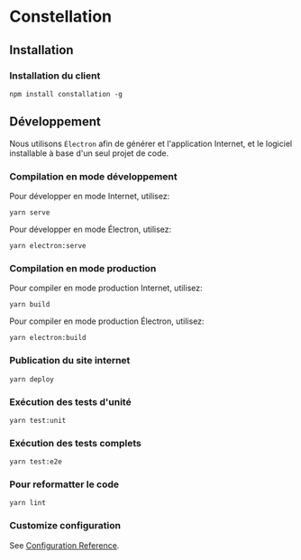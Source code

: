# Constellation

## Installation

### Installation du client
```
npm install constallation -g
```

## Développement
Nous utilisons `Électron` afin de générer et l'application Internet,
et le logiciel installable à base d'un seul projet de code.

### Compilation en mode développement
Pour développer en mode Internet, utilisez:
```
yarn serve
```

Pour développer en mode Électron, utilisez:
```
yarn electron:serve
```

### Compilation en mode production
Pour compiler en mode production Internet, utilisez:
```
yarn build
```

Pour compiler en mode production Électron, utilisez:
```
yarn electron:build
```

### Publication du site internet
```
yarn deploy
```

### Exécution des tests d'unité
```
yarn test:unit
```

### Exécution des tests complets
```
yarn test:e2e
```

### Pour reformatter le code
```
yarn lint
```

### Customize configuration
See [Configuration Reference](https://cli.vuejs.org/config/).
